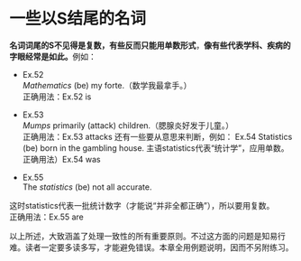 # 一些以S结尾的名词

**名词词尾的S不见得是复数，有些反而只能用单数形式**，<b>像有些代表学科、疾病的字眼经常是如此。</b>例如：  

- Ex.52  
<em>Mathematics</em> (be) my forte.（数学我最拿手。）  
正确用法：Ex.52 is  

- Ex.53  
<em>Mumps</em> primarily (attack) children.（腮腺炎好发于儿童。）  
正确用法：Ex.53 attacks
还有一些要从意思来判断，例如：
Ex.54 Statistics (be) born in the gambling house.
主语statistics代表“统计学”，应用单数。
正确用法）Ex.54 was  

- Ex.55  
The <em>statistics</em> (be) not all accurate.  

这时statistics代表一批统计数字（才能说“并非全都正确”），所以要用复数。  
正确用法：Ex.55 are  


以上所述，大致涵盖了处理一致性的所有重要原则。不过这方面的问题是知易行难。读者一定要多读多写，才能避免错误。本章全用例题说明，因而不另附练习。